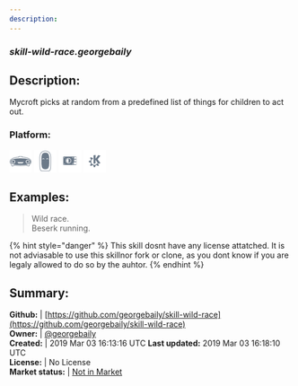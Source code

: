 ```yaml
---
description: 
---
```


### _skill-wild-race.georgebaily_  
## Description:  
Mycroft picks at random from a predefined list of things for children to act out.  
### Platform:  
 ![Mark I](../.gitbook/assets/mark-1-icon.png)  ![Mark II](../.gitbook/assets/mark-2-icon.png)  ![Picroft](../.gitbook/assets/picroft-icon.png)  ![plasmoid](../.gitbook/assets/kde.png)   
  
## Examples:  
> Wild race.  
> Beserk running.  
  
{% hint style="danger" %}
This skill dosnt have any license attatched. It is not adviasable to use this skillnor fork or clone, as you dont know if you are legaly allowed to do so by the auhtor.
{% endhint %}
  
## Summary:  
**Github:** | [https://github.com/georgebaily/skill-wild-race](https://github.com/georgebaily/skill-wild-race)  
**Owner:** | [@georgebaily](https://github.com/georgebaily)  
**Created:** | 2019 Mar 03 16:13:16 UTC  **Last updated:** 2019 Mar 03 16:18:10 UTC  
**License:** | No License  
**Market status:** | [Not in Market](https://market.mycroft.ai/skill/)  
